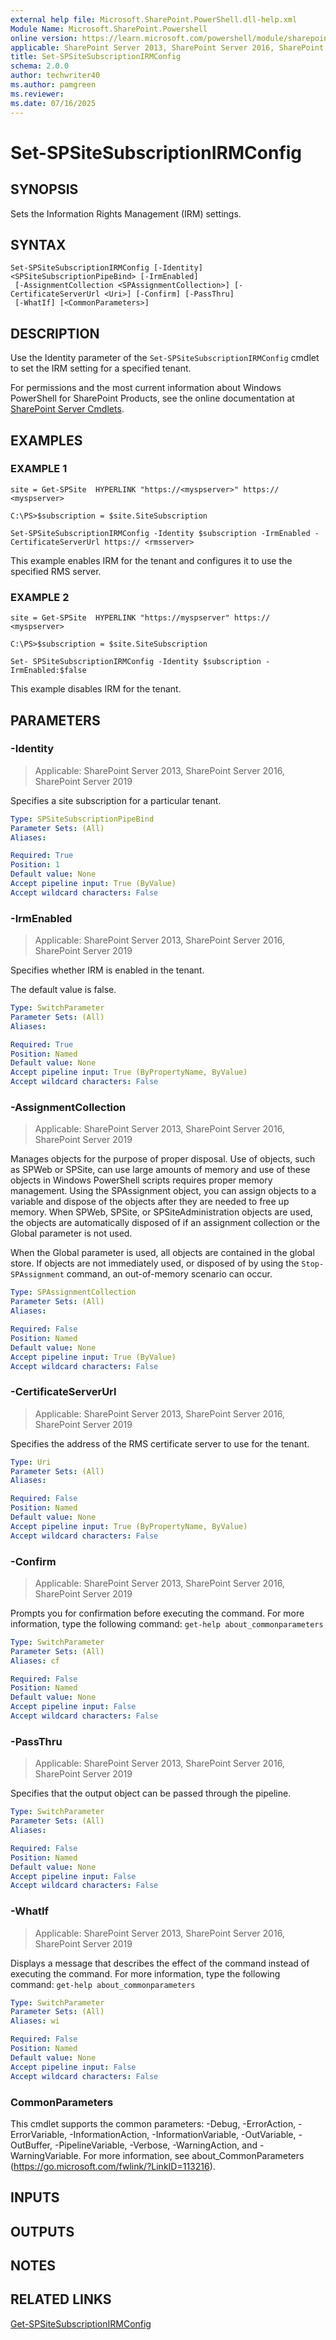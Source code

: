 ```yaml
---
external help file: Microsoft.SharePoint.PowerShell.dll-help.xml
Module Name: Microsoft.SharePoint.Powershell
online version: https://learn.microsoft.com/powershell/module/sharepoint-server/set-spsitesubscriptionirmconfig
applicable: SharePoint Server 2013, SharePoint Server 2016, SharePoint Server 2019
title: Set-SPSiteSubscriptionIRMConfig
schema: 2.0.0
author: techwriter40
ms.author: pamgreen
ms.reviewer:
ms.date: 07/16/2025
---
```


# Set-SPSiteSubscriptionIRMConfig

## SYNOPSIS
Sets the Information Rights Management (IRM) settings.

## SYNTAX

```
Set-SPSiteSubscriptionIRMConfig [-Identity] <SPSiteSubscriptionPipeBind> [-IrmEnabled]
 [-AssignmentCollection <SPAssignmentCollection>] [-CertificateServerUrl <Uri>] [-Confirm] [-PassThru]
 [-WhatIf] [<CommonParameters>]
```

## DESCRIPTION
Use the Identity parameter of the `Set-SPSiteSubscriptionIRMConfig` cmdlet to set the IRM setting for a specified tenant.

For permissions and the most current information about Windows PowerShell for SharePoint Products, see the online documentation at [SharePoint Server Cmdlets](https://learn.microsoft.com/powershell/sharepoint/sharepoint-server/sharepoint-server-cmdlets).

## EXAMPLES

### EXAMPLE 1
```
site = Get-SPSite  HYPERLINK "https://<myspserver>" https:// <myspserver>

C:\PS>$subscription = $site.SiteSubscription

Set-SPSiteSubscriptionIRMConfig -Identity $subscription -IrmEnabled -CertificateServerUrl https:// <rmsserver>
```

This example enables IRM for the tenant and configures it to use the specified RMS server.

### EXAMPLE 2
```
site = Get-SPSite  HYPERLINK "https://myspserver" https:// <myspserver>

C:\PS>$subscription = $site.SiteSubscription

Set- SPSiteSubscriptionIRMConfig -Identity $subscription -IrmEnabled:$false
```

This example disables IRM for the tenant.

## PARAMETERS

### -Identity

> Applicable: SharePoint Server 2013, SharePoint Server 2016, SharePoint Server 2019

Specifies a site subscription for a particular tenant.

```yaml
Type: SPSiteSubscriptionPipeBind
Parameter Sets: (All)
Aliases:

Required: True
Position: 1
Default value: None
Accept pipeline input: True (ByValue)
Accept wildcard characters: False
```

### -IrmEnabled

> Applicable: SharePoint Server 2013, SharePoint Server 2016, SharePoint Server 2019

Specifies whether IRM is enabled in the tenant.

The default value is false.

```yaml
Type: SwitchParameter
Parameter Sets: (All)
Aliases:

Required: True
Position: Named
Default value: None
Accept pipeline input: True (ByPropertyName, ByValue)
Accept wildcard characters: False
```

### -AssignmentCollection

> Applicable: SharePoint Server 2013, SharePoint Server 2016, SharePoint Server 2019

Manages objects for the purpose of proper disposal.
Use of objects, such as SPWeb or SPSite, can use large amounts of memory and use of these objects in Windows PowerShell scripts requires proper memory management.
Using the SPAssignment object, you can assign objects to a variable and dispose of the objects after they are needed to free up memory.
When SPWeb, SPSite, or SPSiteAdministration objects are used, the objects are automatically disposed of if an assignment collection or the Global parameter is not used.

When the Global parameter is used, all objects are contained in the global store.
If objects are not immediately used, or disposed of by using the `Stop-SPAssignment` command, an out-of-memory scenario can occur.

```yaml
Type: SPAssignmentCollection
Parameter Sets: (All)
Aliases:

Required: False
Position: Named
Default value: None
Accept pipeline input: True (ByValue)
Accept wildcard characters: False
```

### -CertificateServerUrl

> Applicable: SharePoint Server 2013, SharePoint Server 2016, SharePoint Server 2019

Specifies the address of the RMS certificate server to use for the tenant.

```yaml
Type: Uri
Parameter Sets: (All)
Aliases:

Required: False
Position: Named
Default value: None
Accept pipeline input: True (ByPropertyName, ByValue)
Accept wildcard characters: False
```

### -Confirm

> Applicable: SharePoint Server 2013, SharePoint Server 2016, SharePoint Server 2019

Prompts you for confirmation before executing the command.
For more information, type the following command: `get-help about_commonparameters`

```yaml
Type: SwitchParameter
Parameter Sets: (All)
Aliases: cf

Required: False
Position: Named
Default value: None
Accept pipeline input: False
Accept wildcard characters: False
```

### -PassThru

> Applicable: SharePoint Server 2013, SharePoint Server 2016, SharePoint Server 2019

Specifies that the output object can be passed through the pipeline.

```yaml
Type: SwitchParameter
Parameter Sets: (All)
Aliases:

Required: False
Position: Named
Default value: None
Accept pipeline input: False
Accept wildcard characters: False
```

### -WhatIf

> Applicable: SharePoint Server 2013, SharePoint Server 2016, SharePoint Server 2019

Displays a message that describes the effect of the command instead of executing the command.
For more information, type the following command: `get-help about_commonparameters`

```yaml
Type: SwitchParameter
Parameter Sets: (All)
Aliases: wi

Required: False
Position: Named
Default value: None
Accept pipeline input: False
Accept wildcard characters: False
```

### CommonParameters
This cmdlet supports the common parameters: -Debug, -ErrorAction, -ErrorVariable, -InformationAction, -InformationVariable, -OutVariable, -OutBuffer, -PipelineVariable, -Verbose, -WarningAction, and -WarningVariable. For more information, see about_CommonParameters (https://go.microsoft.com/fwlink/?LinkID=113216).

## INPUTS

## OUTPUTS

## NOTES

## RELATED LINKS

[Get-SPSiteSubscriptionIRMConfig](Get-SPSiteSubscriptionIRMConfig.md)
